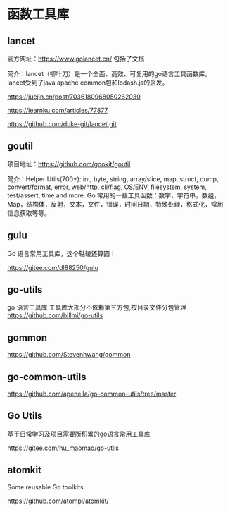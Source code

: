 # 函数工具库


## lancet

官方网址：https://www.golancet.cn/   包括了文档

简介：lancet（柳叶刀）是一个全面、高效、可复用的go语言工具函数库。 lancet受到了java apache common包和lodash.js的启发。


https://juejin.cn/post/7036180968050262030

https://learnku.com/articles/77877

https://github.com/duke-git/lancet.git



## goutil
项目地址：https://github.com/gookit/goutil

简介：Helper Utils(700+): int, byte, string, array/slice, map, struct, dump, convert/format, error, web/http, cli/flag, OS/ENV, filesystem, system, test/assert, time and more. Go 常用的一些工具函数：数字，字符串，数组，Map，结构体，反射，文本，文件，错误，时间日期，特殊处理，格式化，常用信息获取等等。




## gulu
Go 语言常用工具库，这个轱辘还算圆！

https://gitee.com/dl88250/gulu





## go-utils

go 语言工具库 工具库大部分不依赖第三方包,按目录文件分包管理
https://github.com/billmi/go-utils



## gommon

https://github.com/Stevenhwang/gommon


## go-common-utils

https://github.com/apenella/go-common-utils/tree/master



## Go Utils 

基于日常学习及项目需要所积累的go语言常用工具库

https://gitee.com/hu_maomao/go-utils



## atomkit

Some reusable Go toolkits.

https://github.com/atompi/atomkit/